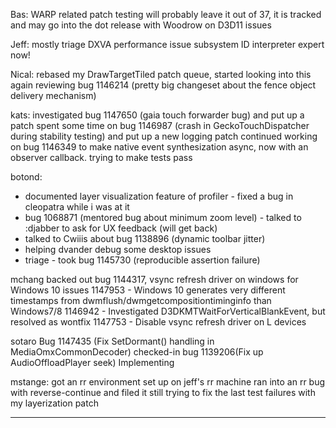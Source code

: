 Bas:
        WARP related patch testing
        will probably leave it out of 37, it is tracked and may go into the dot release
        with Woodrow on D3D11 issues



Jeff:
        mostly triage
        DXVA performance issue
        subsystem ID interpreter expert now!



Nical:
        rebased my DrawTargetTiled patch queue, started looking into this again
        reviewing bug 1146214 (pretty big changeset about the fence object delivery mechanism)



kats:
        investigated bug 1147650 (gaia touch forwarder bug) and put up a patch
        spent some time on bug 1146987 (crash in GeckoTouchDispatcher during stability testing) and put up a new logging patch
        continued working on bug 1146349 to make native event synthesization async, now with an observer callback. trying to make tests pass



botond:
  - documented layer visualization feature of profiler
         - fixed a bug in cleopatra while i was at it 
  - bug 1068871 (mentored bug about minimum zoom level) - talked to :djabber to ask for UX feedback (will get back)
  - talked to Cwiiis about bug 1138896 (dynamic toolbar jitter)
  - helping dvander debug some desktop issues
  - triage
         - took bug 1145730 (reproducible assertion failure)



mchang
        backed out bug 1144317, vsync refresh driver on windows for Windows 10 issues
        1147953 - Windows 10 generates very different timestamps from dwmflush/dwmgetcompositiontiminginfo than Windows7/8
        1146942 - Investigated D3DKMTWaitForVerticalBlankEvent, but resolved as wontfix
        1147753 - Disable vsync refresh driver on L devices



sotaro
        Bug 1147435 (Fix SetDormant() handling in MediaOmxCommonDecoder) checked-in
        bug 1139206(Fix up AudioOffloadPlayer seek) Implementing



mstange:
        got an rr environment set up on jeff's rr machine
        ran into an rr bug with reverse-continue and filed it
        still trying to fix the last test failures with my layerization patch

________________


